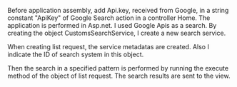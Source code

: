 Before application assembly, add Api.key, received from Google, in a string constant "ApiKey" of Google Search action in a controller Home.
The application is performed in Asp.net. I used Google Apis as a search.
By creating the object CustomsSearchService, I create a new search service. 

When creating list request, the service metadatas are created. Also I indicate the ID of search system in this object. 

Then the search in a specified pattern is performed by running the execute method of the object of list request. 
The search results are sent to the view.

